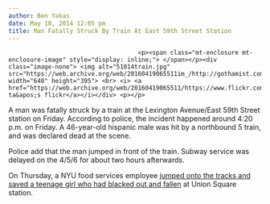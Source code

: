 ```yaml
---
author: Ben Yakas
date: May 10, 2014 12:05 pm
title: Man Fatally Struck By Train At East 59th Street Station
---
```


	
										<p><span class="mt-enclosure mt-enclosure-image" style="display: inline;"> </span></p><div class="image-none"> <img alt="51014train.jpg" src="https://web.archive.org/web/20160419065511im_/http://gothamist.com/attachments/byakas/51014train.jpg" width="640" height="395"> <br> <i> <a href="https://web.archive.org/web/20160419065511/https://www.flickr.com/photos/neilta/5220519165/">neil ta&apos;s flickr</a></i></div> <p></p>

<p>A man was fatally struck by a train at the Lexington Avenue/East 59th Street station on Friday. According to police, the incident happened around 4:20 p.m. on Friday. A 46-year-old hispanic male was hit by a northbound 5 train, and was declared dead at the scene.</p>

<p>Police add that the man jumped in front of the train. Subway service was delayed on the 4/5/6 for about two hours afterwards. </p>

<p>On Thursday, a NYU food services employee <a href="https://web.archive.org/web/20160419065511/http://gothamist.com/2014/05/09/subway_hero.php">jumped onto the tracks and saved a teenage girl who had blacked out and fallen</a> at Union Square station.</p>					
										
									
				